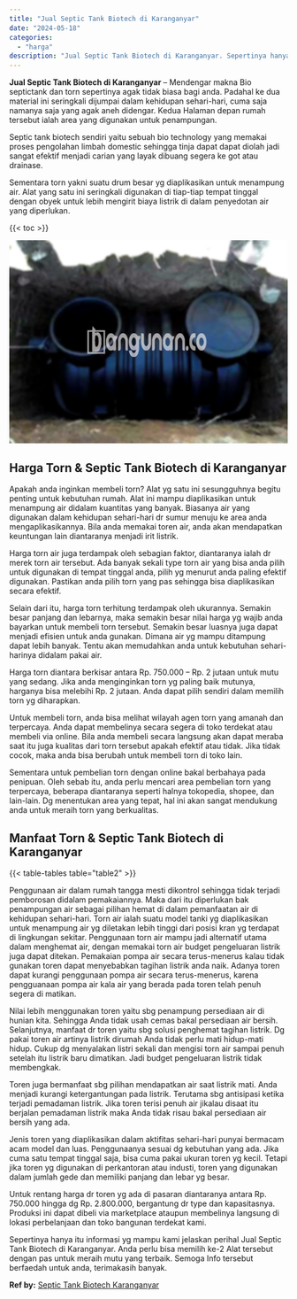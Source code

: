 ```yaml
---
title: "Jual Septic Tank Biotech di Karanganyar"
date: "2024-05-18"
categories: 
  - "harga"
description: "Jual Septic Tank Biotech di Karanganyar. Sepertinya hanya itu informasi yg mampu kami jelaskan perihal Jual Septic Tank Biotech di Karanganyar. Anda perlu bi..."
---
```


**Jual Septic Tank Biotech di Karanganyar** – Mendengar makna Bio septictank dan torn sepertinya agak tidak biasa bagi anda. Padahal ke dua material ini seringkali dijumpai dalam kehidupan sehari-hari, cuma saja namanya saja yang agak aneh didengar. Kedua Halaman depan rumah tersebut ialah area yang digunakan untuk penampungan.

Septic tank biotech sendiri yaitu sebuah bio technology yang memakai proses pengolahan limbah domestic sehingga tinja dapat dapat diolah jadi sangat efektif menjadi carian yang layak dibuang segera ke got atau drainase.

Sementara torn yakni suatu drum besar yg diaplikasikan untuk menampung air. Alat yang satu ini seringkali digunakan di tiap-tiap tempat tinggal dengan obyek untuk lebih mengirit biaya listrik di dalam penyedotan air yang diperlukan.

{{< toc >}}

![Jual Septic Tank Biotech di Karanganyar](/images/jual-bio-septictank-29.png)

## Harga Torn & Septic Tank Biotech di Karanganyar

Apakah anda inginkan membeli torn? Alat yg satu ini sesungguhnya begitu penting untuk kebutuhan rumah. Alat ini mampu diaplikasikan untuk menampung air didalam kuantitas yang banyak. Biasanya air yang digunakan dalam kehidupan sehari-hari dr sumur menuju ke area anda mengaplikasikannya. Bila anda memakai toren air, anda akan mendapatkan keuntungan lain diantaranya menjadi irit listrik.

Harga torn air juga terdampak oleh sebagian faktor, diantaranya ialah dr merek torn air tersebut. Ada banyak sekali type torn air yang bisa anda pilih untuk digunakan di tempat tinggal anda, pilih yg menurut anda paling efektif digunakan. Pastikan anda pilih torn yang pas sehingga bisa diaplikasikan secara efektif.

Selain dari itu, harga torn terhitung terdampak oleh ukurannya. Semakin besar panjang dan lebarnya, maka semakin besar nilai harga yg wajib anda bayarkan untuk membeli torn tersebut. Semakin besar luasnya juga dapat menjadi efisien untuk anda gunakan. Dimana air yg mampu ditampung dapat lebih banyak. Tentu akan memudahkan anda untuk kebutuhan sehari-harinya didalam pakai air.

Harga torn diantara berkisar antara Rp. 750.000 – Rp. 2 jutaan untuk mutu yang sedang. Jika anda menginginkan torn yg paling baik mutunya, harganya bisa melebihi Rp. 2 jutaan. Anda dapat pilih sendiri dalam memilih torn yg diharapkan.

Untuk membeli torn, anda bisa melihat wilayah agen torn yang amanah dan terpercaya. Anda dapat membelinya secara segera di toko terdekat atau membeli via online. Bila anda membeli secara langsung akan dapat meraba saat itu juga kualitas dari torn tersebut apakah efektif atau tidak. Jika tidak cocok, maka anda bisa berubah untuk membeli torn di toko lain.

Sementara untuk pembelian torn dengan online bakal berbahaya pada penipuan. Oleh sebab itu, anda perlu mencari area pembelian torn yang terpercaya, beberapa diantaranya seperti halnya tokopedia, shopee, dan lain-lain. Dg menentukan area yang tepat, hal ini akan sangat mendukung anda untuk meraih torn yang berkualitas.

## Manfaat Torn & Septic Tank Biotech di Karanganyar

{{< table-tables table="table2" >}}

Penggunaan air dalam rumah tangga mesti dikontrol sehingga tidak terjadi pemborosan didalam pemakaiannya. Maka dari itu diperlukan bak penampungan air sebagai pilihan hemat di dalam pemanfaatan air di kehidupan sehari-hari. Torn air ialah suatu model tanki yg diaplikasikan untuk menampung air yg diletakan lebih tinggi dari posisi kran yg terdapat di lingkungan sekitar. Penggunaan torn air mampu jadi alternatif utama dalam menghemat air, dengan memakai torn air budget pengeluaran listrik juga dapat ditekan. Pemakaian pompa air secara terus-menerus kalau tidak gunakan toren dapat menyebabkan tagihan listrik anda naik. Adanya toren dapat kurangi penggunaan pompa air secara terus-menerus, karena pengguanaan pompa air kala air yang berada pada toren telah penuh segera di matikan.

Nilai lebih menggunakan toren yaitu sbg penampung persediaan air di hunian kita. Sehingga Anda tidak usah cemas bakal persediaan air bersih. Selanjutnya, manfaat dr toren yaitu sbg solusi penghemat tagihan listrik. Dg pakai toren air artinya listrik dirumah Anda tidak perlu mati hidup-mati hidup. Cukup dg menyalakan listri sekali dan mengisi torn air sampai penuh setelah itu listrik baru dimatikan. Jadi budget pengeluaran listrik tidak membengkak.

Toren juga bermanfaat sbg pilihan mendapatkan air saat listrik mati. Anda menjadi kurangi ketergantungan pada listrik. Terutama sbg antisipasi ketika terjadi pemadaman listrik. Jika toren terisi penuh air jikalau disaat itu berjalan pemadaman listrik maka Anda tidak risau bakal persediaan air bersih yang ada.

Jenis toren yang diaplikasikan dalam aktifitas sehari-hari punyai bermacam acam model dan luas. Penggunaanya sesuai dg kebutuhan yang ada. Jika cuma satu tempat tinggal saja, bisa cuma pakai ukuran toren yg kecil. Tetapi jika toren yg digunakan di perkantoran atau industi, toren yang digunakan dalam jumlah gede dan memiliki panjang dan lebar yg besar.

Untuk rentang harga dr toren yg ada di pasaran diantaranya antara Rp. 750.000 hingga dg Rp. 2.800.000, bergantung dr type dan kapasitasnya. Produksi ini dapat dibeli via marketplace ataupun membelinya langsung di lokasi perbelanjaan dan toko bangunan terdekat kami.

Sepertinya hanya itu informasi yg mampu kami jelaskan perihal Jual Septic Tank Biotech di Karanganyar. Anda perlu bisa memilih ke-2 Alat tersebut dengan pas untuk meraih mutu yang terbaik. Semoga Info tersebut berfaedah untuk anda, terimakasih banyak.

**Ref by:** [Septic Tank Biotech Karanganyar](https://id.wikipedia.org/wiki/Septic)
